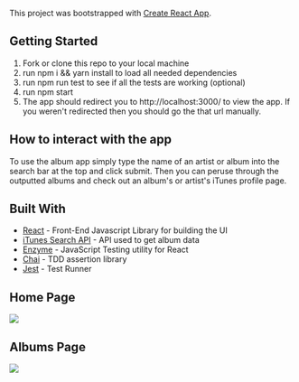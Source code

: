 This project was bootstrapped with [Create React App](https://github.com/facebookincubator/create-react-app).

## Getting Started
1. Fork or clone this repo to your local machine
2. run npm i && yarn install to load all needed dependencies
3. run npm run test to see if all the tests are working (optional)
4. run npm start
5. The app should redirect you to http://localhost:3000/ to view the app. If you weren't redirected then you should go the that url manually.

## How to interact with the app
To use the album app simply type the name of an artist or album into the search bar at the top and click submit. Then you can peruse through the outputted albums and check out an album's or artist's iTunes profile page.

## Built With
* [React](https://reactjs.org/) - Front-End Javascript Library for building the UI
* [iTunes Search API](https://affiliate.itunes.apple.com/resources/documentation/itunes-store-web-service-search-api/) - API used to get album data
* [Enzyme](https://airbnb.io/enzyme/) - JavaScript Testing utility for React
* [Chai](http://www.chaijs.com/) - TDD assertion library
* [Jest](https://jestjs.io/) - Test Runner

<h2>Home Page</h2>
<img src="https://drive.google.com/uc?export=download&id=138ZI6wHlrfgXnELA37S0PgUfnJVC9K70" />

<h2>Albums Page</h2>
<img src="https://drive.google.com/uc?export=download&id=1qRN8OFoP_KnwWXNc6kJKCssvoQ_6Sshd" />
